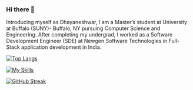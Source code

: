 ### Hi there 👋 
Introducing myself as Dhayaneshwar, I am a Master’s student at University at Buffalo (SUNY)- Buffalo, NY pursuing Computer Science and Engineering. After completing my undergrad, I worked as a Software Development Engineer (SDE) at Newgen Software Technologies in Full-Stack application development in India. 

<!--
**dhayanesh/dhayanesh** is a ✨ _special_ ✨ repository because its `README.md` (this file) appears on your GitHub profile.

Here are some ideas to get you started:

- 🔭 I’m currently working on ...
- 🌱 I’m currently learning ...
- 👯 I’m looking to collaborate on ...
- 🤔 I’m looking for help with ...
- 💬 Ask me about ...
- 📫 How to reach me: ...
- 😄 Pronouns: ...
- ⚡ Fun fact: ...
-->

[![Top Langs](https://github-readme-stats.vercel.app/api/top-langs/?username=dhayanesh&hide=css&layout=compact)](https://github.com/anuraghazra/github-readme-stats)

[![My Skills](https://skills.thijs.gg/icons?i=java,python,js,git])](https://skills.thijs.gg)


[![GitHub Streak](https://streak-stats.demolab.com/?user=dhayanesh)](https://git.io/streak-stats)
